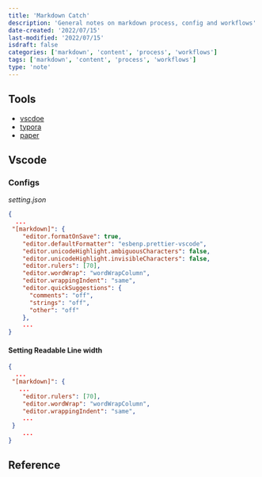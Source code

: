 ```yaml
---
title: 'Markdown Catch'
description: 'General notes on markdown process, config and workflows'
date-created: '2022/07/15'
last-modified: '2022/07/15'
isdraft: false
categories: ['markdown', 'content', 'process', 'workflows']
tags: ['markdown', 'content', 'process', 'workflows']
type: 'note'
---
```


## Tools

- [vscdoe]()
- [typora]()
- [paper]()

## Vscode

### Configs

_setting.json_

```json
{
  ...
 "[markdown]": {
    "editor.formatOnSave": true,
    "editor.defaultFormatter": "esbenp.prettier-vscode",
    "editor.unicodeHighlight.ambiguousCharacters": false,
    "editor.unicodeHighlight.invisibleCharacters": false,
    "editor.rulers": [70],
    "editor.wordWrap": "wordWrapColumn",
    "editor.wrappingIndent": "same",
    "editor.quickSuggestions": {
      "comments": "off",
      "strings": "off",
      "other": "off"
    },
    ...
}

```

#### Setting Readable Line width

```json
{
  ...
 "[markdown]": {
   ...
    "editor.rulers": [70],
    "editor.wordWrap": "wordWrapColumn",
    "editor.wrappingIndent": "same",
    ...
 }
    ...
}

```

## Reference

